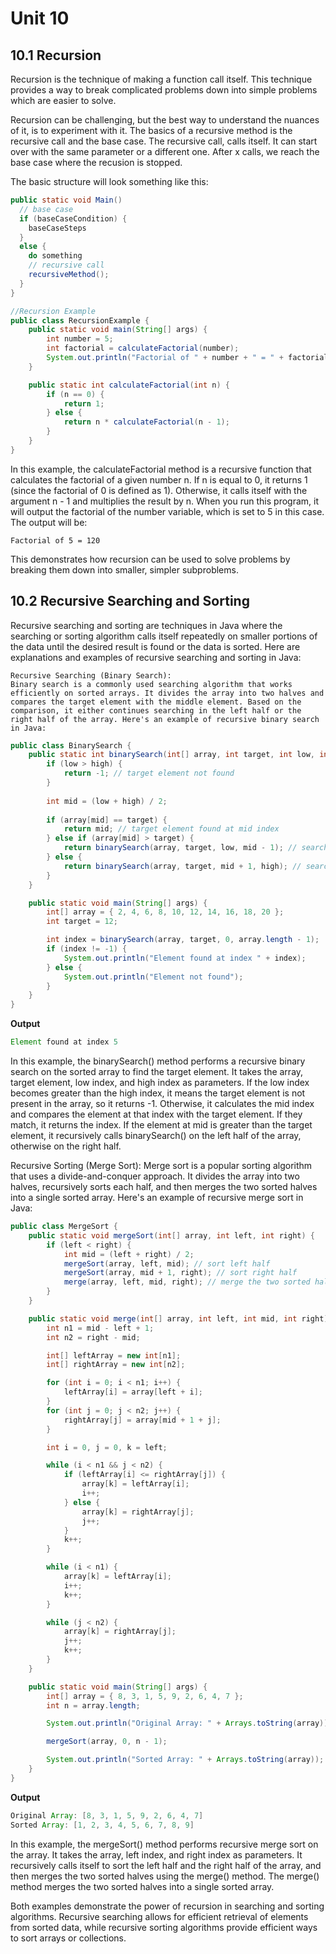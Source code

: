 # Unit 10

## 10.1 Recursion

Recursion is the technique of making a function call itself. This technique provides a way to break complicated problems down into simple problems which are easier to solve.

Recursion can be challenging, but the best way to understand the nuances of it, is to experiment with it.  The basics of a recursive method is the recursive call and the base case.  The recursive call, calls itself.  It can start over with the same parameter or a different one.  After x calls, we reach the base case where the recusion is stopped.

The basic structure will look something like this:

```java
public static void Main()
  // base case
  if (baseCaseCondition) { 
    baseCaseSteps
  } 
  else {
    do something
    // recursive call
    recursiveMethod(); 
  }
}
```

```java
//Recursion Example
public class RecursionExample {
    public static void main(String[] args) {
        int number = 5;
        int factorial = calculateFactorial(number);
        System.out.println("Factorial of " + number + " = " + factorial);
    }

    public static int calculateFactorial(int n) {
        if (n == 0) {
            return 1;
        } else {
            return n * calculateFactorial(n - 1);
        }
    }
}
```

In this example, the calculateFactorial method is a recursive function that calculates the factorial of a given number n. If n is equal to 0, it returns 1 (since the factorial of 0 is defined as 1). Otherwise, it calls itself with the argument n - 1 and multiplies the result by n.
When you run this program, it will output the factorial of the number variable, which is set to 5 in this case. The output will be:

```Factorial of 5 = 120```

This demonstrates how recursion can be used to solve problems by breaking them down into smaller, simpler subproblems.

## 10.2 Recursive Searching and Sorting

Recursive searching and sorting are techniques in Java where the searching or sorting algorithm calls itself repeatedly on smaller portions of the data until the desired result is found or the data is sorted. Here are explanations and examples of recursive searching and sorting in Java:

    Recursive Searching (Binary Search):
    Binary search is a commonly used searching algorithm that works efficiently on sorted arrays. It divides the array into two halves and compares the target element with the middle element. Based on the comparison, it either continues searching in the left half or the right half of the array. Here's an example of recursive binary search in Java:
    
```java
public class BinarySearch {
    public static int binarySearch(int[] array, int target, int low, int high) {
        if (low > high) {
            return -1; // target element not found
        }
        
        int mid = (low + high) / 2;
        
        if (array[mid] == target) {
            return mid; // target element found at mid index
        } else if (array[mid] > target) {
            return binarySearch(array, target, low, mid - 1); // search in the left half
        } else {
            return binarySearch(array, target, mid + 1, high); // search in the right half
        }
    }

    public static void main(String[] args) {
        int[] array = { 2, 4, 6, 8, 10, 12, 14, 16, 18, 20 };
        int target = 12;

        int index = binarySearch(array, target, 0, array.length - 1);
        if (index != -1) {
            System.out.println("Element found at index " + index);
        } else {
            System.out.println("Element not found");
        }
    }
}
```

**Output**
```java
Element found at index 5
```

In this example, the binarySearch() method performs a recursive binary search on the sorted array to find the target element. It takes the array, target element, low index, and high index as parameters. If the low index becomes greater than the high index, it means the target element is not present in the array, so it returns -1. Otherwise, it calculates the mid index and compares the element at that index with the target element. If they match, it returns the index. If the element at mid is greater than the target element, it recursively calls binarySearch() on the left half of the array, otherwise on the right half.

Recursive Sorting (Merge Sort):
Merge sort is a popular sorting algorithm that uses a divide-and-conquer approach. It divides the array into two halves, recursively sorts each half, and then merges the two sorted halves into a single sorted array. Here's an example of recursive merge sort in Java:

```java
public class MergeSort {
    public static void mergeSort(int[] array, int left, int right) {
        if (left < right) {
            int mid = (left + right) / 2;
            mergeSort(array, left, mid); // sort left half
            mergeSort(array, mid + 1, right); // sort right half
            merge(array, left, mid, right); // merge the two sorted halves
        }
    }

    public static void merge(int[] array, int left, int mid, int right) {
        int n1 = mid - left + 1;
        int n2 = right - mid;

        int[] leftArray = new int[n1];
        int[] rightArray = new int[n2];

        for (int i = 0; i < n1; i++) {
            leftArray[i] = array[left + i];
        }
        for (int j = 0; j < n2; j++) {
            rightArray[j] = array[mid + 1 + j];
        }

        int i = 0, j = 0, k = left;

        while (i < n1 && j < n2) {
            if (leftArray[i] <= rightArray[j]) {
                array[k] = leftArray[i];
                i++;
            } else {
                array[k] = rightArray[j];
                j++;
            }
            k++;
        }

        while (i < n1) {
            array[k] = leftArray[i];
            i++;
            k++;
        }

        while (j < n2) {
            array[k] = rightArray[j];
            j++;
            k++;
        }
    }

    public static void main(String[] args) {
        int[] array = { 8, 3, 1, 5, 9, 2, 6, 4, 7 };
        int n = array.length;

        System.out.println("Original Array: " + Arrays.toString(array));

        mergeSort(array, 0, n - 1);

        System.out.println("Sorted Array: " + Arrays.toString(array));
    }
}
```

**Output**
```java
Original Array: [8, 3, 1, 5, 9, 2, 6, 4, 7]
Sorted Array: [1, 2, 3, 4, 5, 6, 7, 8, 9]
```

In this example, the mergeSort() method performs recursive merge sort on the array. It takes the array, left index, and right index as parameters. It recursively calls itself to sort the left half and the right half of the array, and then merges the two sorted halves using the merge() method. The merge() method merges the two sorted halves into a single sorted array.

Both examples demonstrate the power of recursion in searching and sorting algorithms. Recursive searching allows for efficient retrieval of elements from sorted data, while recursive sorting algorithms provide efficient ways to sort arrays or collections.
